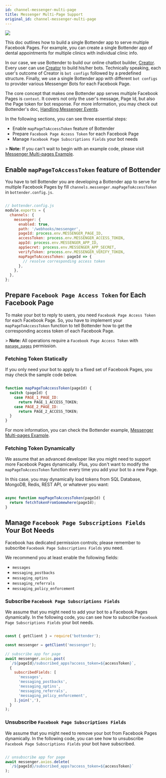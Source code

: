 ```yaml
---
id: channel-messenger-multi-page
title: Messenger Multi-Page Support
original_id: channel-messenger-multi-page
---
```

![](https://user-images.githubusercontent.com/662387/71957687-66533b00-3229-11ea-9914-7e5919dd9d61.png)

This doc outlines how to build a single Bottender app to serve multiple Facebook Pages. For example, you can create a single Bottender app of dental appointments for multiple clinics with individual clinic info.

In our case, we use Bottender to build our online chatbot builder, [Creator](https://yoctol.ai/creator/). Every user can use [Creator](https://yoctol.ai/creator/) to build his/her bots. Technically speaking, each user's outcome of Creator is `bot configs` followed by a predefined structure. Finally, we use a single Bottender app with different `bot configs` to provider various Messenger Bots for each Facebook Page.

The core concept that makes one Bottender app serves multiple Facebook Pages is `context`. It covers not only the user's message, Page Id, but also the Page token for bot response. For more information, you may check out Bottender's doc, [Handling Messenger Events](channel-messenger-handling-events.md).

In the following sections, you can see three essential steps:

-   Enable `mapPageToAccessToken` feature of Bottender
-   Prepare `Facebook Page Access Token` for each Facebook Page
-   Manage `Facebook Page Subscriptions Fields` your bot needs

&gt; **Note:** If you can't wait to begin with an example code, please visit [Messenger Multi-pages Example](https://github.com/Yoctol/bottender/tree/master/examples/messenger-multi-pages).

## Enable `mapPageToAccessToken` feature of Bottender

You have to tell Bottender you are developing a Bottender app to serve for multiple Facebook Pages by fill `channels.messenger.mapPageToAccessToken` in `bottender.config.js`.

```js

// bottender.config.js
module.exports = {
  channels: {
    messenger: {
      enabled: true,
      path: '/webhooks/messenger',
      pageId: process.env.MESSENGER_PAGE_ID,
      accessToken: process.env.MESSENGER_ACCESS_TOKEN,
      appId: process.env.MESSENGER_APP_ID,
      appSecret: process.env.MESSENGER_APP_SECRET,
      verifyToken: process.env.MESSENGER_VERIFY_TOKEN,
      mapPageToAccessToken: pageId => {
        // resolve corresponding access token
      },
    },
  },
};

```

## Prepare `Facebook Page Access Token` for Each Facebook Page

To make your bot to reply to users, you need `Facebook Page Access Token` for each Facebook Page. So, you have to implement your `mapPageToAccessToken` function to tell Bottender how to get the corresponding access token of each Facebook Page.

&gt; **Note:** All operations require a `Facebook Page Access Token` with [`manage_pages`](https://developers.facebook.com/docs/facebook-login/permissions/#reference-manage_pages) permission.

### Fetching Token Statically

If you only need your bot to apply to a fixed set of Facebook Pages, you may check the sample code below.

```js

function mapPageToAccessToken(pageId) {
  switch (pageId) {
    case PAGE_1_PAGE_ID:
      return PAGE_1_ACCESS_TOKEN;
    case PAGE_2_PAGE_ID:
      return PAGE_2_ACCESS_TOKEN;
  }
}

```

For more information, you can check the Bottender example, [Messenger Multi-pages Example](https://github.com/Yoctol/bottender/tree/master/examples/messenger-multi-pages).

### Fetching Token Dynamically

We assume that an advanced developer like you might need to support more Facebook Pages dynamically. Plus, you don't want to modify the `mapPageToAccessToken` function every time you add your bot to a new Page.

In this case, you may dynamically load tokens from SQL Database, MongoDB, Redis, REST API, or whatever you want:

```js

async function mapPageToAccessToken(pageId) {
  return fetchTokenFromSomewhere(pageId);
}

```

## Manage `Facebook Page Subscriptions Fields` Your Bot Needs

Facebook has dedicated permission controls; please remember to subscribe `Facebook Page Subscriptions Fields` you need.

We recommend you at least enable the following fields:

-   `messages`
-   `messaging_postbacks`
-   `messaging_optins`
-   `messaging_referrals`
-   `messaging_policy_enforcement`

### Subscribe `Facebook Page Subscriptions Fields`

We assume that you might need to add your bot to a Facebook Pages dynamically. In the following code, you can see how to subscribe `Facebook Page Subscriptions Fields` your bot needs.

```js

const { getClient } = require('bottender');

const messenger = getClient('messenger');

// subscribe app for page
await messenger.axios.post(
  `/${pageId}/subscribed_apps?access_token=${accessToken}`,
  {
    subscribedFields: [
      'messages',
      'messaging_postbacks',
      'messaging_optins',
      'messaging_referrals',
      'messaging_policy_enforcement',
    ].join(','),
  }
);

```

### Unsubscribe `Facebook Page Subscriptions Fields`

We assume that you might need to remove your bot from Facebook Pages dynamically. In the following code, you can see how to unsubscribe `Facebook Page Subscriptions Fields` your bot have subscribed.

```js

// unsubscribe app for page
await messenger.axios.delete(
  `/${pageId}/subscribed_apps?access_token=${accessToken}`
);

```
